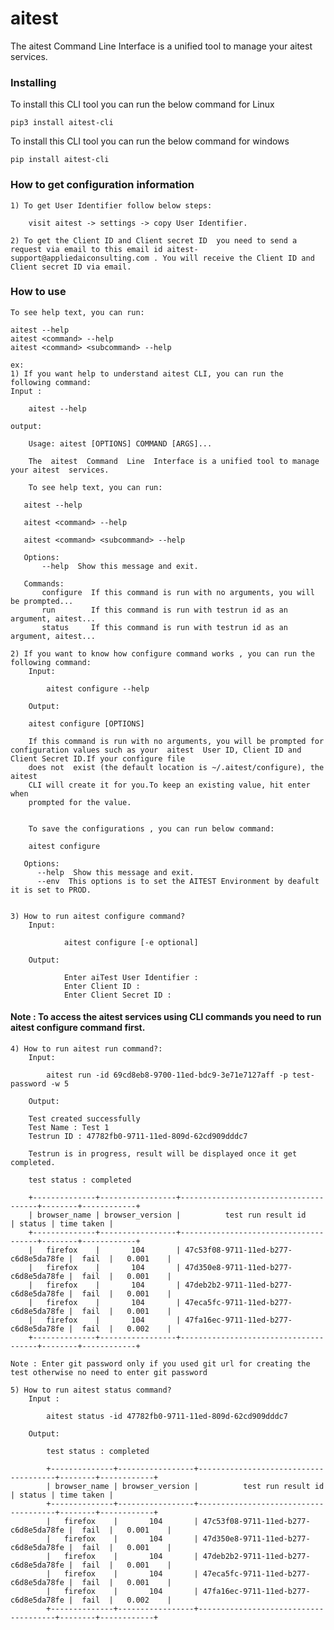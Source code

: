 # aitest
The  aitest  Command  Line  Interface is a unified tool to manage your aitest services.

### Installing
To install this CLI tool you can run the below command for Linux 
```
pip3 install aitest-cli
```

To install this CLI tool you can run the below command for windows 
```
pip install aitest-cli
```

### How to get configuration information
    1) To get User Identifier follow below steps:

        visit aitest -> settings -> copy User Identifier.

    2) To get the Client ID and Client secret ID  you need to send a request via email to this email id aitest-support@appliedaiconsulting.com . You will receive the Client ID and Client secret ID via email.


### How to use
    To see help text, you can run:

    aitest --help
    aitest <command> --help
    aitest <command> <subcommand> --help

    ex:
    1) If you want help to understand aitest CLI, you can run the following command:
    Input :
    
        aitest --help
        
    output:
    
        Usage: aitest [OPTIONS] COMMAND [ARGS]...

        The  aitest  Command  Line  Interface is a unified tool to manage your aitest  services.
    
        To see help text, you can run:
    
       aitest --help
    
       aitest <command> --help
    
       aitest <command> <subcommand> --help
    
       Options:
           --help  Show this message and exit.
    
       Commands:
           configure  If this command is run with no arguments, you will be prompted...
           run        If this command is run with testrun id as an argument, aitest...
           status     If this command is run with testrun id as an argument, aitest...

    2) If you want to know how configure command works , you can run the following command:
        Input:
        
            aitest configure --help
        
        Output:
        
        aitest configure [OPTIONS]

        If this command is run with no arguments, you will be prompted for configuration values such as your  aitest  User ID, Client ID and Client Secret ID.If your configure file
        does not  exist (the default location is ~/.aitest/configure), the aitest
        CLI will create it for you.To keep an existing value, hit enter when
        prompted for the value.

    
        To save the configurations , you can run below command:
    
        aitest configure
    
       Options:
          --help  Show this message and exit.
          --env  This options is to set the AITEST Environment by deafult it is set to PROD.


    3) How to run aitest configure command?
        Input:

                aitest configure [-e optional]

        Output:
    
                Enter aiTest User Identifier : 
                Enter Client ID :
                Enter Client Secret ID :
        
#### Note : To access the aitest services using CLI commands you need to run  aitest configure command first.


    4) How to run aitest run command?:
        Input:
        
            aitest run -id 69cd8eb8-9700-11ed-bdc9-3e71e7127aff -p test-password -w 5       

        Output:
        
        Test created successfully
        Test Name : Test 1
        Testrun ID : 47782fb0-9711-11ed-809d-62cd909dddc7

        Testrun is in progress, result will be displayed once it get completed.

        test status : completed

        +--------------+-----------------+--------------------------------------+--------+------------+
        | browser_name | browser_version |          test run result id          | status | time taken |
        +--------------+-----------------+--------------------------------------+--------+------------+
        |   firefox    |       104       | 47c53f08-9711-11ed-b277-c6d8e5da78fe |  fail  |   0.001    |
        |   firefox    |       104       | 47d350e8-9711-11ed-b277-c6d8e5da78fe |  fail  |   0.001    |
        |   firefox    |       104       | 47deb2b2-9711-11ed-b277-c6d8e5da78fe |  fail  |   0.001    |
        |   firefox    |       104       | 47eca5fc-9711-11ed-b277-c6d8e5da78fe |  fail  |   0.001    |
        |   firefox    |       104       | 47fa16ec-9711-11ed-b277-c6d8e5da78fe |  fail  |   0.002    |
        +--------------+-----------------+--------------------------------------+--------+------------+

    Note : Enter git password only if you used git url for creating the test otherwise no need to enter git password
            
    5) How to run aitest status command?
        Input :

            aitest status -id 47782fb0-9711-11ed-809d-62cd909dddc7

        Output:

            test status : completed

            +--------------+-----------------+--------------------------------------+--------+------------+
            | browser_name | browser_version |          test run result id          | status | time taken |
            +--------------+-----------------+--------------------------------------+--------+------------+
            |   firefox    |       104       | 47c53f08-9711-11ed-b277-c6d8e5da78fe |  fail  |   0.001    |
            |   firefox    |       104       | 47d350e8-9711-11ed-b277-c6d8e5da78fe |  fail  |   0.001    |
            |   firefox    |       104       | 47deb2b2-9711-11ed-b277-c6d8e5da78fe |  fail  |   0.001    |
            |   firefox    |       104       | 47eca5fc-9711-11ed-b277-c6d8e5da78fe |  fail  |   0.001    |
            |   firefox    |       104       | 47fa16ec-9711-11ed-b277-c6d8e5da78fe |  fail  |   0.002    |
            +--------------+-----------------+--------------------------------------+--------+------------+




    

    

    
